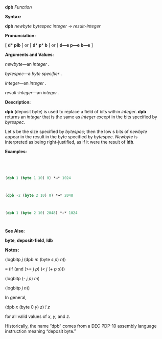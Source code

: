**dpb** *Function* 



**Syntax:** 



**dpb** *newbyte bytespec integer → result-integer* 



**Pronunciation:** 



[ **d***  **pib** ] or [ **d***  **p*** **b** ] or [ **d—e p—e b—e** ] 



**Arguments and Values:** 



*newbyte*—an *integer* . 



*bytespec*—a *byte specifier* . 



*integer*—an *integer* . 



*result-integer*—an *integer* . 



**Description:** 



**dpb** (deposit byte) is used to replace a field of bits within *integer*. **dpb** returns an *integer* that is the same as *integer* except in the bits specified by *bytespec*. 



Let s be the size specified by *bytespec*; then the low s bits of *newbyte* appear in the result in the byte specified by *bytespec*. *Newbyte* is interpreted as being right-justified, as if it were the result of **ldb**. 



**Examples:**
```lisp
 



(dpb 1 (byte 1 10) 0) *→* 1024 



(dpb -2 (byte 2 10) 0) *→* 2048 



(dpb 1 (byte 2 10) 2048) *→* 1024 




```
**See Also:** 



**byte**, **deposit-field**, **ldb** 



**Notes:** 



(logbitp *j* (dpb *m* (byte *s p*) *n*)) 



*≡* (if (and (&gt;= *j p*) (&lt; *j* (+ *p s*))) 



(logbitp (- *j p*) *m*) 



(logbitp *j n*)) 



In general, 





 



 



(dpb *x* (byte 0 *y*) *z*) *! z* 



for all valid values of *x*, *y*, and *z*. 



Historically, the name “dpb” comes from a DEC PDP-10 assembly language instruction meaning “deposit byte.” 



